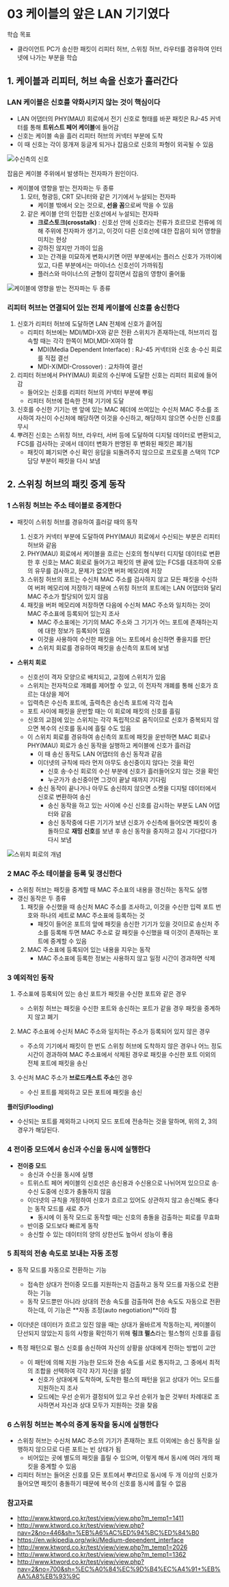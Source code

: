 # 03 케이블의 앞은 LAN 기기였다
학습 목표
- 클라이언트 PC가 송신한 패킷이 리피터 허브, 스위칭 허브, 라우터를 경유하여 인터넷에 나가는 부분을 학습

## 1. 케이블과 리피터, 허브 속을 신호가 흘러간다
### LAN 케이블은 신호를 약화시키지 않는 것이 핵심이다
- LAN 어댑터의 PHY(MAU) 회로에서 전기 신호로 형태를 바꾼 패킷은 RJ-45 커넥터를 통해 **트위스트 페어 케이블**에 들어감
- 신호는 케이블 속을 흘러 리피터 허브의 커넥터 부분에 도착
- 이 때 신호는 각이 뭉개져 둥글게 되거나 잡음으로 신호의 파형이 외곡될 수 있음

![수신측의 신호](./Image/Image25.png)

잡음은 케이블 주위에서 발생하는 전자파가 원인이다.
- 케이블에 영향을 받는 전자파는 두 종류
	1. 모터, 형광등, CRT 모니터와 같은 기기에서 누설되는 전자파
		- 케이블 밖에서 오는 것으로, **선을 꼼**으로써 막을 수 있음
	2. 같은 케이블 안의 인접한 신호선에서 누설되는 전자파
		- **크로스토크(crosstalk)** : 신호선 안에 신호라는 전류가 흐르므로 전류에 의해 주위에 전자파가 생기고, 이것이 다른 신호선에 대한 잡음이 되어 영향을 미치는 현상
		- 강하진 않지만 가까이 있음
		- 꼬는 간격을 미묘하게 변화시키면 어떤 부분에서는 플러스 신호가 가까이에 있고, 다른 부분에서는 마이너스 신호선이 가까워짐
		- 플러스와 마이너스의 균형이 잡히면서 잡음의 영향이 줄어듦

![케이블에 영향을 받는 전자파는 두 종류](./Image/Image26.png)

### 리피터 허브는 연결되어 있는 전체 케이블에 신호를 송신한다
1. 신호가 리피터 허브에 도달하면 LAN 전체에 신호가 흩어짐
	- 리피터 허브에는 MDI/MDI-X와 같은 전환 스위치가 존재하는데, 허브끼리 접속할 때는 각각 한쪽이 MDI,MDI-X여야 함
		- MDI(Media Dependent Interface) : RJ-45 커넥터와 신호 송·수신 회로를 직접 결선
		- MDI-X(MDI-Crossover) : 교차하여 결선
2. 리피터 허브에서 PHY(MAU) 회로의 수신부에 도달한 신호는 리피터 회로에 들어감
	- 들어오는 신호를 리피터 허브의 커넥터 부분에 뿌림
	- 리피터 허브에 접속한 전체 기기에 도달
3. 신호를 수신한 기기는 맨 앞에 있는 MAC 헤더에 쓰여있는 수신처 MAC 주소를 조사하여 자신이 수신처에 해당하면 이것을 수신하고, 해당하지 않으면 수신한 신호를 무시
4. 뿌려진 신호는 스위칭 허브, 라우터, 서버 등에 도달하여 디지털 데이터로 변환되고, FCS를 검사하는 곳에서 데이터 변화가 판명된 후 변화된 패킷은 폐기됨
	- 패킷이 폐기되면 수신 확인 응답을 되돌려주지 않으므로 프로토콜 스택의 TCP 담당 부분이 패킷을 다시 보냄

## 2. 스위칭 허브의 패킷 중계 동작
### 1 스위칭 허브는 주소 테이블로 중계한다
- 패킷이 스위칭 허브를 경유하여 흘러갈 때의 동작
	1. 신호가 커넥터 부분에 도달하여 PHY(MAU) 회로에서 수신되는 부분은 리피터 허브와 같음
	2. PHY(MAU) 회로에서 케이블을 흐르는 신호의 형식부터 디지털 데이터로 변환한 후 신호는 MAC 회로로 들어가고 패킷의 맨 끝에 있는 FCS를 대조하여 오류의 유무를 검사하고, 문제가 없으면 버퍼 메모리에 저장
	3. 스위칭 허브의 포트는 수신처 MAC 주소를 검사하지 않고 모든 패킷을 수신하여 버퍼 메모리에 저장하기 때문에 스위칭 허브의 포트에는 LAN 어댑터와 달리 MAC 주소가 할당되어 있지 않음
	4. 패킷을 버퍼 메모리에 저장하면 다음에 수신처 MAC 주소와 일치하는 것이 MAC 주소표에 등록되어 있는지 조사
		- MAC 주소표에는 기기의 MAC 주소와 그 기기가 어느 포트에 존재하는지에 대한 정보가 등록되어 있음
		- 이것을 사용하여 수신한 패킷을 어느 포트에서 송신하면 좋을지를 판단
		- 스위치 회로를 경유하여 패킷을 송신측의 포트에 보냄

- **스위치 회로**
	- 신호선이 격자 모양으로 배치되고, 교점에 스위치가 있음
	- 스위치는 전자적으로 개폐를 제어할 수 있고, 이 전자적 개폐를 통해 신호가 흐르는 대상을 제어
	- 입력측은 수신측 포트에, 출력측은 송신측 포트에 각각 접속
	- 포트 사이에 패킷을 운반할 때는 이 회로에 패킷의 신호를 흘림
	- 신호의 교점에 있는 스위치는 각각 독립적으로 움직이므로 신호가 중복되지 않으면 복수의 신호를 동시에 흘릴 수도 있음
	- 이 스위치 회로를 경유하여 송신측의 포트에 패킷을 운반하면 MAC 회로나 PHY(MAU) 회로가 송신 동작을 실행하고 케이블에 신호가 흘러감
		- 이 때 송신 동작도 LAN 어댑터의 송신 동작과 같음
		- 이더넷의 규칙에 따라 먼저 아무도 송신중이지 않다는 것을 확인
			- 신호 송·수신 회로의 수신 부분에 신호가 흘러들어오지 않는 것을 확인
			- 누군가가 송신중이면 그것이 끝날 때까지 기다림
		- 송신 동작이 끝나거나 아무도 송신하지 않으면 소켓을 디지털 데이터에서 신호로 변환하여 송신
			- 송신 동작을 하고 있는 사이에 수신 신호를 감시하는 부분도 LAN 어댑터와 같음
			- 송신 동작중에 다른 기기가 보낸 신호가 수신측에 들어오면 패킷이 충돌하므로 **재밍 신호**를 보낸 후 송신 동작을 중지하고 잠시 기다렸다가 다시 보냄

![스위치 회로의 개념](./Image/Image27.png)

### 2 MAC 주소 테이블을 등록 및 갱신한다
- 스위칭 허브는 패킷을 중계할 때 MAC 주소표의 내용을 갱신하는 동작도 실행
- 갱신 동작은 두 종류
	1. 패킷을 수신했을 때 송신처 MAC 주소를 조사하고, 이것을 수신한 입력 포트 번호와 하나의 세트로 MAC 주소표에 등록하는 것
		- 패킷이 들어온 포트의 앞에 패킷을 송신한 기기가 있을 것이므로 송신처 주소를 등록해 두면 MAC 주소로 갈 패킷을 수신했을 때 이것이 존재하는 포트에 중계할 수 있음
	2. MAC 주소표에 등록되어 있는 내용을 지우는 동작
		- MAC 주소표에 등록한 정보는 사용하지 않고 일정 시간이 경과하면 삭제

### 3 예외적인 동작
1. 주소표에 등록되어 있는 송신 포트가 패킷을 수신한 포트와 같은 경우
	- 스위칭 허브는 패킷을 수신한 포트와 송신하는 포트가 같을 경우 패킷을 중계하지 않고 폐기

2. MAC 주소표에 수신처 MAC 주소와 일치하는 주소가 등록되어 있지 않은 경우
	- 주소의 기기에서 패킷이 한 번도 스위칭 허브에 도착하지 않은 경우나 어느 정도 시간이 경과하여 MAC 주소표에서 삭제된 경우로 패킷을 수신한 포트 이외의 전체 포트에 패킷을 송신

3. 수신처 MAC 주소가 **브로드캐스트 주소**인 경우
	- 수신 포트를 제외하고 모든 포트에 패킷을 송신

**플러딩(Flooding)**
- 수신되는 포트를 제외하고 나머지 모드 포트에 전송하는 것을 말하며, 위의 2, 3의 경우가 해당된다.

### 4 전이중 모드에서 송신과 수신을 동시에 실행한다
- **전이중 모드**
	- 송신과 수신을 동시에 실행
	- 트위스트 페어 케이블의 신호선은 송신용과 수신용으로 나뉘어져 있으므로 송·수신 도중에 신호가 충돌하지 않음
	- 이더넷의 규칙을 개정하여 신호가 흐르고 있어도 상관하지 않고 송신해도 좋다는 동작 모드를 새로 추가
		- 동시에 이 동작 모드로 동작할 때는 신호의 충돌을 검출하는 회로를 무효화
	- 반이중 모드보다 빠르게 동작
	- 송신할 수 있는 데이터의 양의 상한선도 높아서 성능이 좋음

### 5 최적의 전송 속도로 보내는 자동 조정
- 동작 모드를 자동으로 전환하는 기능
	- 접속한 상대가 전이중 모드를 지원하는지 검출하고 동작 모드를 자동으로 전환하는 기능
	- 동작 모드뿐만 아니라 상대의 전송 속도를 검출하여 전송 속도도 자동으로 전환하는데, 이 기능은 **자동 조정(auto negotiation)**이라 함

- 이더넷은 데이터가 흐르고 있진 않을 때는 상대가 올바르게 작동하는지, 케이블이 단선되지 않았는지 등의 사항을 확인하기 위해 **링크 펄스**라는 펄스형의 신호를 흘림
- 특정 패턴으로 펄스 신호를 송신하여 자신의 상황을 상대에게 전하는 방법이 고안
	- 이 패턴에 의해 지원 가능한 모드와 전송 속도를 서로 통지하고, 그 중에서 최적의 조합을 선택하여 각각 자기 자신을 설정
		- 신호가 상대에게 도착하며, 도착한 펄스의 패턴을 읽고 상대가 어느 모드를 지원하는지 조사
		- 모드에는 우선 순위가 결정되어 있고 우선 순위가 높은 것부터 차례대로 조사하면서 자신과 상대 모두가 지원하는 것을 찾음

### 6 스위칭 허브는 복수의 중계 동작을 동시에 실행한다
- 스위칭 허브는 수신처 MAC 주소의 기기가 존재하는 포트 이외에는 송신 동작을 실행하지 않으므로 다른 포트는 빈 상태가 됨
	- 비어있는 곳에 별도의 패킷을 흘릴 수 있으며, 이렇게 해서 동시에 여러 개의 패킷을 중계할 수 있음
- 리피터 허브는 들어온 신호를 모든 포트에서 뿌리므로 동시에 두 개 이상의 신호가 들어오면 패킷이 충돌하기 때문에 복수의 신호를 동시에 흘릴 수 없음

### 참고자료
- http://www.ktword.co.kr/test/view/view.php?m_temp1=1411
- http://www.ktword.co.kr/test/view/view.php?nav=2&no=446&sh=%EB%A6%AC%ED%94%BC%ED%84%B0
- https://en.wikipedia.org/wiki/Medium-dependent_interface
- http://www.ktword.co.kr/test/view/view.php?m_temp1=2026
- http://www.ktword.co.kr/test/view/view.php?m_temp1=1362
- http://www.ktword.co.kr/test/view/view.php?nav=2&no=700&sh=%EC%A0%84%EC%9D%B4%EC%A4%91+%EB%AA%A8%EB%93%9C
